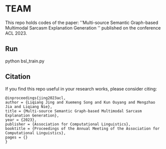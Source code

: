# TEAM
This repo holds codes of the paper: ''Multi-source Semantic Graph-based Multimodal Sarcasm Explanation Generation '' published on the conference ACL 2023.


## Run
python bsl_train.py

## Citation

If you find this repo useful in your research works, please consider citing:

```
@inproceedings{jing2023acl,
author = {Liqiang Jing and Xuemeng Song and Kun Ouyang and Mengzhao Jia and Liqiang Nie},
title = {Multi-source Semantic Graph-based Multimodal Sarcasm Explanation Generation},
year = {2023},
publisher = {Association for Computational Linguistics},
booktitle = {Proceedings of the Annual Meeting of the Association for Computational Linguistics},
pages = {}
}
```
